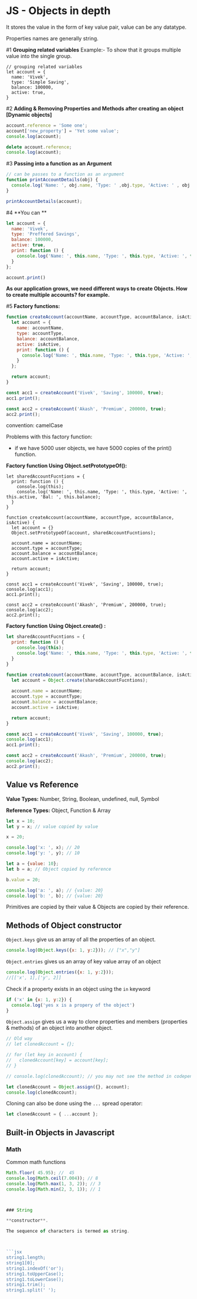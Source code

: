 # JS - Objects in depth

It stores the value in the form of key value pair, value can be any datatype. 

Properties names are generally string.  


#1 **Grouping related variables** 
Example:- To show that it groups multiple value into the single group.

```
// grouping related variables
let account = {
  name: 'Vivek',
  type: 'Simple Saving',
  balance: 100000,
  active: true,
}
```

#2 **Adding & Removing Properties and Methods after creating an object [Dynamic objects]**

```jsx
account.reference = 'Some one';
account['new_property'] = 'Yet some value';
console.log(account);

delete account.reference;
console.log(account);
```

#3 **Passing into a function as an Argument**

```jsx
// can be passes to a function as an argument
function printAccountDetails(obj) {
  console.log('Name: ', obj.name, 'Type: ' ,obj.type, 'Active: ' , obj.active, 'Bal: ' , obj.balance);
}

printAccountDetails(account);
```

#4 **You can **

```jsx
let account = {
  name: 'Vivek',
  type: 'Preffered Savings',
  balance: 100000,
  active: true,
  print: function () {
    console.log('Name: ', this.name, 'Type: ', this.type, 'Active: ', this.active, 'Bal: ', this.balance);
  }
};

account.print()
```

**As our application grows, we need different ways to create Objects. How to create multiple accounts? for example.**

#5 **Factory functions:**

```jsx
function createAccount(accountName, accountType, accountBalance, isActive) {
  let account = {
    name: accountName,
    type: accountType,
    balance: accountBalance,
    active: isActive,
    print: function () {
      console.log('Name: ', this.name, 'Type: ', this.type, 'Active: ', this.active, 'Bal: ', this.balance);
    }
  };

  return account;
}

const acc1 = createAccount('Vivek', 'Saving', 100000, true);
acc1.print();

const acc2 = createAccount('Akash', 'Premium', 200000, true);
acc2.print();
```

convention: camelCase

Problems with this factory function: 

- if we have 5000 user objects, we have 5000 copies of the print() function.

**Factory function Using Object.setPrototypeOf():**

```
let sharedAccountFucntions = {
  print: function () {
    console.log(this);
    console.log('Name: ', this.name, 'Type: ', this.type, 'Active: ', this.active, 'Bal: ', this.balance);
  }   
}

function createAccount(accountName, accountType, accountBalance, isActive) {
  let account = {}
  Object.setPrototypeOf(account, sharedAccountFucntions);

  account.name = accountName;
  account.type = accountType;
  account.balance = accountBalance;
  account.active = isActive;  

  return account;
}

const acc1 = createAccount('Vivek', 'Saving', 100000, true);
console.log(acc1);
acc1.print();

const acc2 = createAccount('Akash', 'Premium', 200000, true);
console.log(acc2);
acc2.print();
```

**Factory function** **Using Object.create() :** 

```jsx
let sharedAccountFucntions = {
  print: function () {
    console.log(this);
    console.log('Name: ', this.name, 'Type: ', this.type, 'Active: ', this.active, 'Bal: ', this.balance);
  }   
}

function createAccount(accountName, accountType, accountBalance, isActive) {
  let account = Object.create(sharedAccountFucntions);
    
  account.name = accountName;
  account.type = accountType;
  account.balance = accountBalance;
  account.active = isActive;  

  return account;
}

const acc1 = createAccount('Vivek', 'Saving', 100000, true);
console.log(acc1);
acc1.print();

const acc2 = createAccount('Akash', 'Premium', 200000, true);
console.log(acc2);
acc2.print();
```



## Value vs Reference

**Value Types:** Number, String, Boolean, undefined, null, Symbol

**Reference Types:** Object, Function & Array

```jsx
let x = 10;
let y = x; // value copied by value

x = 20;

console.log('x: ', x); // 20
console.log('y: ', y); // 10

let a = {value: 10};
let b = a; // Object copied by reference

b.value = 20;

console.log('a: ', a); // {value: 20}
console.log('b: ', b); // {value: 20}
```

Primitives are copied by their value & Objects are copied by their reference.



## Methods of Object constructor

`Object.keys` give us an array of all the properties of an object.

```jsx
console.log(Object.keys({x: 1, y:2})); // ["x","y"]
```

`Object.entries` gives us an array of key value array of an object

```jsx
console.log(Object.entries({x: 1, y:2})); 
//[['x', 1],['y', 2]]
```

Check if a property exists in an object using the `in` keyword

```jsx
if ('x' in {x: 1, y:2}) {
  console.log('yes x is a propery of the object')
}
```



`Object.assign` gives us a way to clone properties and members (properties & methods) of an object into another object.

```jsx
// Old way
// let clonedAccount = {};

// for (let key in account) {
//   clonedAccount[key] = account[key];
// }

// console.log(clonedAccount); // you may not see the method in codepen, open actual console.

let clonedAccount = Object.assign({}, account);
console.log(clonedAccount);
```

Cloning can also be done using the `...` spread operator:

```jsx
let clonedAccount = { ...account };
```


## Built-in Objects in Javascript

### Math

Common math functions 

```jsx
Math.floor( 45.95); //  45
console.log(Math.ceil(7.004)); // 8
console.log(Math.max(1, 3, 2)); // 3
console.log(Math.min(2, 3, 1)); // 1



### String

**constructor**.

The sequence of characters is termed as string. 



```jsx
string1.length;
string1[0];
string1.indexOf('or');
string1.toUpperCase();
string1.toLowerCase();
string1.trim();
string1.split(' ');
```


